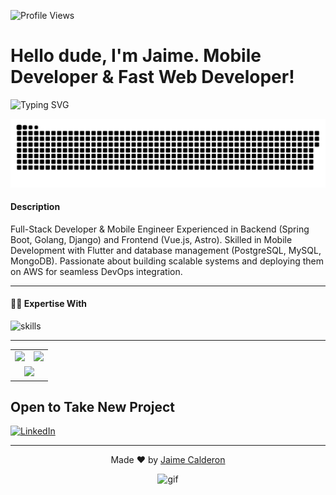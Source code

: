 ![Profile Views](https://komarev.com/ghpvc/?username=jaimecalderon19&style=flat-square)

# Hello dude, I'm Jaime. Mobile Developer & Fast Web Developer!

<!-- auto typing -->
<!-- ### Head Biography -->
![Typing SVG](https://readme-typing-svg.demolab.com?font=Fira+Code&size=22&pause=1000&color=F7712D&random=true&width=450&lines=%F0%9F%91%8B+Hello!+I'm+jaime;%F0%9F%92%BB+Full-Stack+Web+Developer;%F0%9F%92%BB+Mobile+App+Developer;%F0%9F%92%BB+Frontend+Engineer;%F0%9F%92%BB+Backend+Developer;%F0%9F%92%BB+Vue+Developer;%F0%9F%92%BB+Node.js+%7C+Express+%7C+Django+Developer;%F0%9F%92%BB+Flutter+Developer;%F0%9F%92%BB+API+Integration+Specialist;%F0%9F%92%BB+Database+Designer+(SQL+%7C+NoSQL);%F0%9F%92%BB+DevOps+Enthusiast;%F0%9F%92%BB+UI%2FUX+Designer;%F0%9F%92%BB+Problem+Solver+%26+Innovator;%F0%9F%92%BB+Passionate+about+Clean+Code;%F0%9F%92%BB+Tech+Enthusiast+%26+Lifelong+Learner)

<a href=#><img src="contributions.svg"></a>

#### Description
Full-Stack Developer & Mobile Engineer
Experienced in Backend (Spring Boot, Golang, Django) and Frontend (Vue.js, Astro). Skilled in Mobile Development with Flutter and database management (PostgreSQL, MySQL, MongoDB). Passionate about building scalable systems and deploying them on AWS for seamless DevOps integration.

---

#### 👨‍💻 Expertise With 
![skills](https://skillicons.dev/icons?i=html,css,js,ts,py,java,spring,nodejs,flutter,go,git,postgres&theme=)

---

<table width="100%" align="center">
  <tr>
    <td><a href="https://github.com/jaimecalderon19">
      <picture>
        <source
          srcset="https://github-readme-stats.vercel.app/api?username=jaimecalderon19&show_icons=true&hide_border=true&count_private=true&include_all_commits=true&bg_color=0d1117&theme=dark"
          height="200" media="(prefers-color-scheme: dark)" />
        <source
          srcset="https://github-readme-stats.vercel.app/api?username=jaimecalderon19&show_icons=true&hide_border=true&count_private=true&include_all_commits=true&bg_color=ffffff"
          height="200" media="(prefers-color-scheme: light), (prefers-color-scheme: no-preference)" />
        <img src="https://github-readme-stats.vercel.app/api?username=jaimecalderon19&show_icons=true&hide_border=true&count_private=true&include_all_commits=true" height="200" />
      </picture>
    </a></td>
    <td><a href="https://github.com/jaimecalderon19">
      <picture height="200" >
        <source
          srcset="https://github-readme-stats.vercel.app/api/top-langs/?username=jaimecalderon19&hide_border=true&layout=compact&langs_count=8&bg_color=0d1117&theme=dark"
          height="200" media="(prefers-color-scheme: dark)" />
        <source
          srcset="https://github-readme-stats.vercel.app/api/top-langs/?username=jaimecalderon19&hide_border=true&layout=compact&langs_count=8&bg_color=ffffff"
          height="200" media="(prefers-color-scheme: light), (prefers-color-scheme: no-preference)" />
        <img src="https://github-readme-stats.vercel.app/api/top-langs/?username=jaimecalderon19&hide_border=true&layout=compact&langs_count=8" height="200" />
      </picture>
    </a></td>
  </tr>
  <tr>
    <td colspan="2" align="center"><a href="https://github.com/jaimecalderon19">
      <picture>
        <source
          srcset="https://github-profile-trophy.vercel.app/?username=jaimecalderon19&column=7&row=1&margin-w=8&no-bg=true&no-frame=true&theme=onedark"
          media="(prefers-color-scheme: dark)" />
        <source
          srcset="https://github-profile-trophy.vercel.app/?username=jaimecalderon19&column=7&row=1&margin-w=8&no-bg=true&no-frame=true"
          media="(prefers-color-scheme: light), (prefers-color-scheme: no-preference)" />
        <img src="https://github-profile-trophy.vercel.app/?username=jaimecalderon19&column=7&row=1&margin-w=8&no-bg=true&no-frame=true" />
      </picture>
    </a></td>
  </tr>
</table>

## Open to Take New Project
[![LinkedIn](https://img.shields.io/badge/LinkedIn-0077B5?style=for-the-badge&logo=linkedin&logoColor=white)](https://www.linkedin.com/in/jaime-andres-calderon-708674239/)

---

<div align="center">
  
Made ❤ by [Jaime Calderon](https://jaimecalderon16.github.io/portafolio/) 



![gif](https://media1.giphy.com/media/umYMU8G2ixG5mJBDo5/200w.webp?cid=ecf05e47g9f955m6qcmqp7m6zg2p0rmqi0daom1xc2ab0o2z&ep=v1_gifs_search&rid=200w.webp&ct=g)
